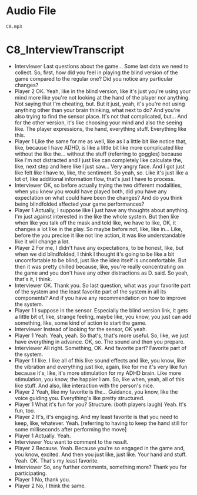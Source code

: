 # Audio File
    C8.mp3
# C8_InterviewTranscript
- Interviewer
    Last questions about the game… Some last data we need to collect. So, first, how did you feel in playing the blind version of the game compared to the regular one? Did you notice any particular changes?
- Player 2
    OK. Yeah, like in the blind version, like it's just you're using your mind more like you're not looking at the hand of the player nor anything. Not saying that I'm cheating, but. But it just, yeah, it's you're not using anything other than your brain thinking, what next to do? And you're also trying to find the sensor place. It's not that complicated, but… And for the other version, it's like choosing your mind and also the seeing like. The player expressions, the hand, everything stuff. Everything like this.
- Player 1
    Like the same for me as well, like as I a little bit like notice that, like, because I have ADHD, is like a little bit like more complicated like without the like the… without the stuff (referring to goggles) because like I'm not distracted and I just like can completely like calculate the, like, next step and here like I just saw… Very angry face. And I got just like felt like I have to, like, the sentiment. So yeah, so. Like it's just like a lot of, like additional information flow, that's just I have to process.
- Interviewer
    OK, so before actually trying the two different modalities, when you knew you would have played both, did you have any expectation on what could have been the changes? And do you think being blindfolded affected your game performances?
- Player 1
    Actually, I suppose like I just have any thoughts about anything. I'm just against interested in the like the whole system. But then like when like you talk off the mask and told like, we have to like, OK, it changes a lot like in the play. So maybe before not, like, like in… Like, before the you precise it like not line action, it was like understandable like it will change a lot.
- Player 2
    For me, I didn't have any expectations, to be honest, like, but when we did blindfolded, I think I thought it's going to be like a bit uncomfortable to be blind, just like the idea itself is uncomfortable. But then it was pretty chilled because, like, you're really concentrating on the game and you don't have any other distractions as D. said. So yeah, that's it, I think.
- Interviewer
    OK. Thank you. So last question, what was your favorite part of the system and the least favorite part of the system in all its components? And if you have any recommendation on how to improve the system.
- Player 1
    I suppose in the sensor. Especially the blind version link, it gets a little bit of, like, strange feeling, maybe like, you know, you just can add something, like, some kind of action to start the game. 
- Interviewer
    Instead of looking for the sensor, OK yeah.
- Player 1
    Yeah. Yeah, yeah. So that's, that's more useful. So, like, we just have everything in advance. OK, so. The sound and then you prepare.
- Interviewer
    All right. Something, OK. And favorite part? Favorite part of the system.
- Player 1
    I like. I like all of this like sound effects and like, you know, like the vibration and everything just like, again, like for me it's very like fun because it's, like, it's more stimulation for my ADHD brain. Like more stimulation, you know, the happier I am. So, like when, yeah, all of this like stuff. And also, like interaction with the person's nice.
- Player 2
    Yeah, like my favorite is the… Guidance, you know, like the voice guiding you. Everything's like pretty structured.
- Player 1
    What it's fun for you? Structure. (both players laugh) Yeah. It's fun, too.
- Player 2
    It's, it's engaging. And my least favorite is that you need to keep, like, whatever. Yeah. [referring to having to keep the hand still for some milliseconds after performing the move]
- Player 1 
    Actually. Yeah. 
- Interviewer
    You want to comment to the result.
- Player 2
    Because. Yeah. Because you're so engaged in the game and, you know, excited. And then you just like, just like. Your hand and stuff. Yeah. OK. That's my least favorite.
- Interviewer
    So, any further comments, something more? Thank you for participating. 
- Player 1 
    No, thank you.
- Player 2
    No, I think the same.
